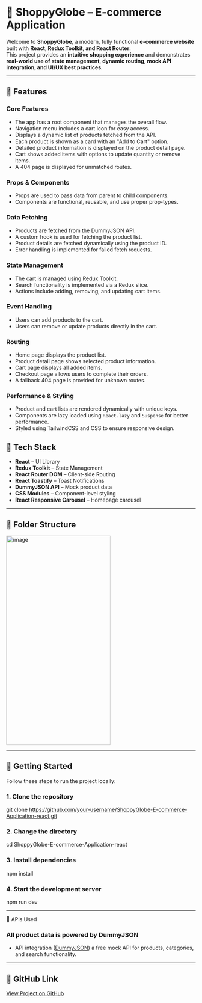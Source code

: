 # 🛒 ShoppyGlobe – E-commerce Application

Welcome to **ShoppyGlobe**, a modern, fully functional **e-commerce website** built with **React, Redux Toolkit, and React Router**.  
This project provides an **intuitive shopping experience** and demonstrates **real-world use of state management, dynamic routing, mock API integration, and UI/UX best practices**.

---

## 🚀 Features

### Core Features
- The app has a root component that manages the overall flow.
- Navigation menu includes a cart icon for easy access.
- Displays a dynamic list of products fetched from the API.
- Each product is shown as a card with an "Add to Cart" option.
- Detailed product information is displayed on the product detail page.
- Cart shows added items with options to update quantity or remove items.
- A 404 page is displayed for unmatched routes.

### Props & Components
- Props are used to pass data from parent to child components.
- Components are functional, reusable, and use proper prop-types.

### Data Fetching
- Products are fetched from the DummyJSON API.
- A custom hook is used for fetching the product list.
- Product details are fetched dynamically using the product ID.
- Error handling is implemented for failed fetch requests.

### State Management
- The cart is managed using Redux Toolkit.
- Search functionality is implemented via a Redux slice.
- Actions include adding, removing, and updating cart items.

### Event Handling
- Users can add products to the cart.
- Users can remove or update products directly in the cart.

### Routing
- Home page displays the product list.
- Product detail page shows selected product information.
- Cart page displays all added items.
- Checkout page allows users to complete their orders.
- A fallback 404 page is provided for unknown routes.

### Performance & Styling
- Product and cart lists are rendered dynamically with unique keys.
- Components are lazy loaded using `React.lazy` and `Suspense` for better performance.
- Styled using TailwindCSS and CSS to ensure responsive design.


## 🧩 Tech Stack

- **React** – UI Library  
- **Redux Toolkit** – State Management  
- **React Router DOM** – Client-side Routing  
- **React Toastify** – Toast Notifications  
- **DummyJSON API** – Mock product data  
- **CSS Modules** – Component-level styling  
- **React Responsive Carousel** – Homepage carousel  

---

## 📁 Folder Structure

<img width="277" height="557" alt="image" src="https://github.com/user-attachments/assets/b66186e9-bc20-459f-83d1-319853a0de57" />



---

## 🚀 Getting Started

Follow these steps to run the project locally:

### 1. Clone the repository

git clone https://github.com/your-username/ShoppyGlobe-E-commerce-Application-react.git


### 2. Change the directory
cd ShoppyGlobe-E-commerce-Application-react

### 3. Install dependencies
npm install

### 4. Start the development server
npm run dev

---

🛒 APIs Used

### All product data is powered by DummyJSON

- API integration ([DummyJSON](https://dummyjson.com/products)) 
a free mock API for products, categories, and search functionality.

---

## 🔗 GitHub Link
[View Project on GitHub](https://github.com/parshotamlal/ShoppyGlobe-E-commerce-Application-react.git)
